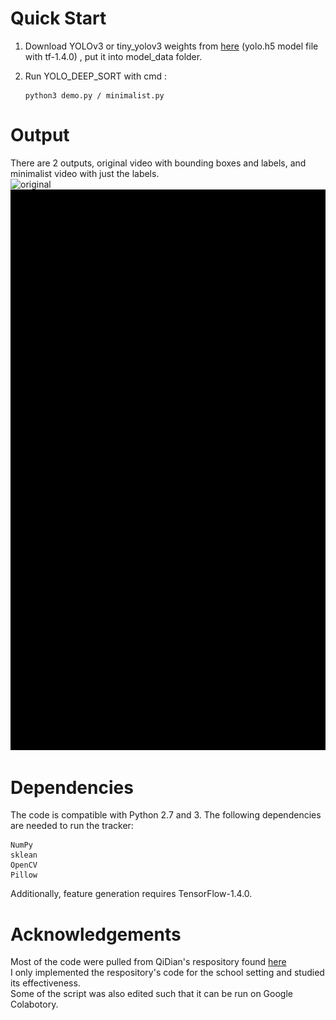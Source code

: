 # Quick Start

1. Download YOLOv3 or tiny_yolov3 weights from [here](https://drive.google.com/file/d/1uvXFacPnrSMw6ldWTyLLjGLETlEsUvcE/view?usp=sharing) (yolo.h5 model file with tf-1.4.0) , put it into model_data folder.

2. Run YOLO_DEEP_SORT with cmd :
   ```
   python3 demo.py / minimalist.py
   ```
# Output
There are 2 outputs, original video with bounding boxes and labels, and minimalist video with just the labels. <br>
![original]() <br>
![minimalist](simplified.gif)




# Dependencies

  The code is compatible with Python 2.7 and 3. The following dependencies are needed to run the tracker:

    NumPy
    sklean
    OpenCV
    Pillow

  Additionally, feature generation requires TensorFlow-1.4.0.

# Acknowledgements
  Most of the code were pulled from QiDian's respository found [here](https://github.com/Qidian213/deep_sort_yolov3) <br>
  I only implemented the respository's code for the school setting and studied its effectiveness. <br>
  Some of the script was also edited such that it can be run on Google Colabotory. <br>


